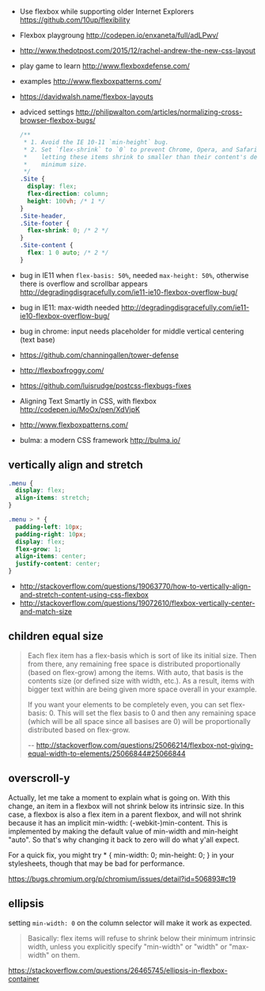 - Use flexbox while supporting older Internet Explorers https://github.com/10up/flexibility
- Flexbox playgroung http://codepen.io/enxaneta/full/adLPwv/
- http://www.thedotpost.com/2015/12/rachel-andrew-the-new-css-layout
- play game to learn http://www.flexboxdefense.com/
- examples http://www.flexboxpatterns.com/
- https://davidwalsh.name/flexbox-layouts

- adviced settings http://philipwalton.com/articles/normalizing-cross-browser-flexbox-bugs/

  ```css
  /**
   * 1. Avoid the IE 10-11 `min-height` bug.
   * 2. Set `flex-shrink` to `0` to prevent Chrome, Opera, and Safari from
   *    letting these items shrink to smaller than their content's default
   *    minimum size.
   */
  .Site {
    display: flex;
    flex-direction: column;
    height: 100vh; /* 1 */
  }
  .Site-header,
  .Site-footer {
    flex-shrink: 0; /* 2 */
  }
  .Site-content {
    flex: 1 0 auto; /* 2 */
  }
  ```
- bug in IE11 when `flex-basis: 50%`, needed `max-height: 50%`, otherwise there is overflow and scrollbar appears http://degradingdisgracefully.com/ie11-ie10-flexbox-overflow-bug/
- bug in IE11: max-width needed http://degradingdisgracefully.com/ie11-ie10-flexbox-overflow-bug/
- bug in chrome: input needs placeholder for middle vertical centering (text base)
- https://github.com/channingallen/tower-defense
- http://flexboxfroggy.com/
- https://github.com/luisrudge/postcss-flexbugs-fixes
- Aligning Text Smartly in CSS, with flexbox http://codepen.io/MoOx/pen/XdVjpK
- http://www.flexboxpatterns.com/
- bulma: a modern CSS framework http://bulma.io/

## vertically align and stretch

```css
.menu {
  display: flex;
  align-items: stretch;
}

.menu > * {
  padding-left: 10px;
  padding-right: 10px;
  display: flex;
  flex-grow: 1;
  align-items: center;
  justify-content: center;
}

```

- http://stackoverflow.com/questions/19063770/how-to-vertically-align-and-stretch-content-using-css-flexbox
- http://stackoverflow.com/questions/19072610/flexbox-vertically-center-and-match-size

## children equal size

>Each flex item has a flex-basis which is sort of like its initial size. Then from there, any remaining free space is distributed proportionally (based on flex-grow) among the items. With auto, that basis is the contents size (or defined size with width, etc.). As a result, items with bigger text within are being given more space overall in your example.
>
>If you want your elements to be completely even, you can set flex-basis: 0. This will set the flex basis to 0 and then any remaining space (which will be all space since all basises are 0) will be proportionally distributed based on flex-grow.
>
>-- http://stackoverflow.com/questions/25066214/flexbox-not-giving-equal-width-to-elements/25066844#25066844

## overscroll-y

Actually, let me take a moment to explain what is going on. With this change, an item in a flexbox will not shrink below its intrinsic size. In this case, a flexbox is also a flex item in a parent flexbox, and will not shrink because it has an implicit min-width: (-webkit-)min-content. This is implemented by making the default value of min-width and min-height "auto". So that's why changing it back to zero will do what y'all expect.

For a quick fix, you might try * { min-width: 0; min-height: 0; } in your stylesheets, though that may be bad for performance.

https://bugs.chromium.org/p/chromium/issues/detail?id=506893#c19

## ellipsis

setting `min-width: 0` on the column selector will make it work as expected.

>Basically: flex items will refuse to shrink below their minimum intrinsic width, unless you explicitly specify "min-width" or "width" or "max-width" on them.

https://stackoverflow.com/questions/26465745/ellipsis-in-flexbox-container